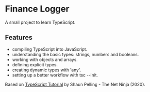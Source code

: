# Finance Logger

A small project to learn TypeScript.

## Features

- compiling TypeScript into JavaScript.
- understanding the basic types: strings, numbers and booleans.
- working with objects and arrays.
- defining explicit types.
- creating dynamic types with 'any'.
- setting up a better workflow with tsc --init.

Based on [TypeScript Tutorial](https://www.youtube.com/playlist?list=PL4cUxeGkcC9gUgr39Q_yD6v-bSyMwKPUI) by Shaun Pelling - The Net Ninja (2020).
